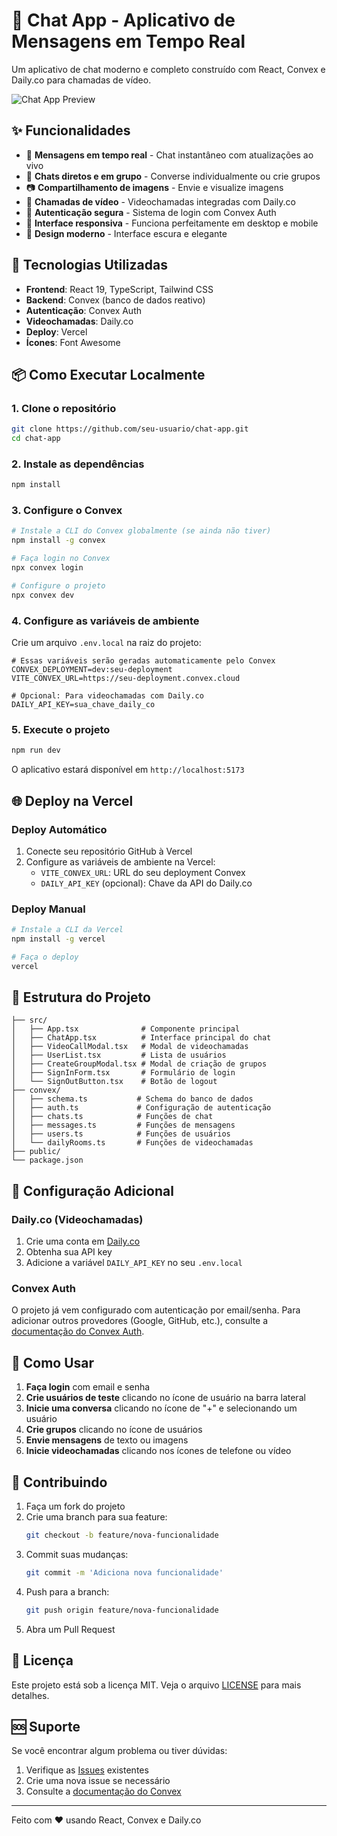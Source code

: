 # 💬 Chat App - Aplicativo de Mensagens em Tempo Real

Um aplicativo de chat moderno e completo construído com React, Convex e Daily.co para chamadas de vídeo.

![Chat App Preview](https://images.unsplash.com/photo-1611224923853-80b023f02d71?w=800&h=400&fit=crop&crop=center)

## ✨ Funcionalidades

- 💬 **Mensagens em tempo real** - Chat instantâneo com atualizações ao vivo
- 👥 **Chats diretos e em grupo** - Converse individualmente ou crie grupos
- 📷 **Compartilhamento de imagens** - Envie e visualize imagens
- 🎥 **Chamadas de vídeo** - Videochamadas integradas com Daily.co
- 🔐 **Autenticação segura** - Sistema de login com Convex Auth
- 📱 **Interface responsiva** - Funciona perfeitamente em desktop e mobile
- 🌙 **Design moderno** - Interface escura e elegante

## 🚀 Tecnologias Utilizadas

- **Frontend**: React 19, TypeScript, Tailwind CSS
- **Backend**: Convex (banco de dados reativo)
- **Autenticação**: Convex Auth
- **Videochamadas**: Daily.co
- **Deploy**: Vercel
- **Ícones**: Font Awesome

## 📦 Como Executar Localmente

### 1. Clone o repositório
```bash
git clone https://github.com/seu-usuario/chat-app.git
cd chat-app
```

### 2. Instale as dependências
```bash
npm install
```

### 3. Configure o Convex
```bash
# Instale a CLI do Convex globalmente (se ainda não tiver)
npm install -g convex

# Faça login no Convex
npx convex login

# Configure o projeto
npx convex dev
```

### 4. Configure as variáveis de ambiente
Crie um arquivo `.env.local` na raiz do projeto:
```env
# Essas variáveis serão geradas automaticamente pelo Convex
CONVEX_DEPLOYMENT=dev:seu-deployment
VITE_CONVEX_URL=https://seu-deployment.convex.cloud

# Opcional: Para videochamadas com Daily.co
DAILY_API_KEY=sua_chave_daily_co
```

### 5. Execute o projeto
```bash
npm run dev
```

O aplicativo estará disponível em `http://localhost:5173`

## 🌐 Deploy na Vercel

### Deploy Automático
1. Conecte seu repositório GitHub à Vercel
2. Configure as variáveis de ambiente na Vercel:
   - `VITE_CONVEX_URL`: URL do seu deployment Convex
   - `DAILY_API_KEY` (opcional): Chave da API do Daily.co

### Deploy Manual
```bash
# Instale a CLI da Vercel
npm install -g vercel

# Faça o deploy
vercel
```

## 📁 Estrutura do Projeto

```
├── src/
│   ├── App.tsx              # Componente principal
│   ├── ChatApp.tsx          # Interface principal do chat
│   ├── VideoCallModal.tsx   # Modal de videochamadas
│   ├── UserList.tsx         # Lista de usuários
│   ├── CreateGroupModal.tsx # Modal de criação de grupos
│   ├── SignInForm.tsx       # Formulário de login
│   └── SignOutButton.tsx    # Botão de logout
├── convex/
│   ├── schema.ts           # Schema do banco de dados
│   ├── auth.ts             # Configuração de autenticação
│   ├── chats.ts            # Funções de chat
│   ├── messages.ts         # Funções de mensagens
│   ├── users.ts            # Funções de usuários
│   └── dailyRooms.ts       # Funções de videochamadas
├── public/
└── package.json
```

## 🔧 Configuração Adicional

### Daily.co (Videochamadas)
1. Crie uma conta em [Daily.co](https://daily.co)
2. Obtenha sua API key
3. Adicione a variável `DAILY_API_KEY` no seu `.env.local`

### Convex Auth
O projeto já vem configurado com autenticação por email/senha. Para adicionar outros provedores (Google, GitHub, etc.), consulte a [documentação do Convex Auth](https://docs.convex.dev/auth).

## 🎯 Como Usar

1. **Faça login** com email e senha
2. **Crie usuários de teste** clicando no ícone de usuário na barra lateral
3. **Inicie uma conversa** clicando no ícone de "+" e selecionando um usuário
4. **Crie grupos** clicando no ícone de usuários
5. **Envie mensagens** de texto ou imagens
6. **Inicie videochamadas** clicando nos ícones de telefone ou vídeo

## 🤝 Contribuindo

1. Faça um fork do projeto
2. Crie uma branch para sua feature:
   ```bash
   git checkout -b feature/nova-funcionalidade
   ```
3. Commit suas mudanças:
   ```bash
   git commit -m 'Adiciona nova funcionalidade'
   ```
4. Push para a branch:
   ```bash
   git push origin feature/nova-funcionalidade
   ```
5. Abra um Pull Request

## 📝 Licença

Este projeto está sob a licença MIT. Veja o arquivo [LICENSE](LICENSE) para mais detalhes.

## 🆘 Suporte

Se você encontrar algum problema ou tiver dúvidas:

1. Verifique as [Issues](https://github.com/seu-usuario/chat-app/issues) existentes
2. Crie uma nova issue se necessário
3. Consulte a [documentação do Convex](https://docs.convex.dev)

---

Feito com ❤️ usando React, Convex e Daily.co
